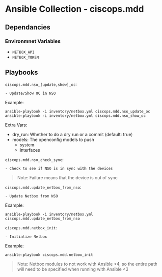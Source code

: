 # Ansible Collection - ciscops.mdd

## Dependancies
### Environmnet Variables
- `NETBOX_API`
- `NETBOX_TOKEN`

## Playbooks
`ciscops.mdd.nso_[update,show]_oc`:

    - Update/Show OC in NSO

Example:
```
ansible-playbook -i inventory/netbox.yml ciscops.mdd.nso_update_oc
ansible-playbook -i inventory/netbox.yml ciscops.mdd.nso_show_oc
```
Extra Vars:
- dry_run: Whether to do a dry run or a commit (default: true)
- models: The openconfig models to push
    - system
    - interfaces

`ciscops.mdd.nso_check_sync`:

    - Check to see if NSO is in sync with the devices

> Note: Failure means that the device is out of sync

`ciscops.mdd.update_netbox_from_nso`:

    - Update Netbox from NSO

Example:
```
ansible-playbook -i inventory/netbox.yml ciscops.mdd.update_netbox_from_nso
```


`ciscops.mdd.netbox_init`:

    - Initialize Netbox

Example:
```
ansible-playbook ciscops.mdd.netbox_init
```

> Note: Netbox modules to not work with Ansible <4, so the entire path will need to be specified when running with Ansible <3